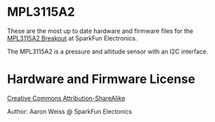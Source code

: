 MPL3115A2
====

These are the most up to date hardware and firmware files for the [MPL3115A2 Breakout](https://www.sparkfun.com/products/11084) at SparkFun Electronics.

The MPL3115A2 is a pressure and altitude sensor with an I2C interface. 

Hardware and Firmware License
====
[Creative Commons Attribution-ShareAlike](http://creativecommons.org/licenses/by-sa/3.0/)

Author: Aaron Weiss @ SparkFun Electonics
